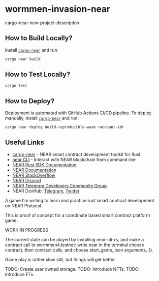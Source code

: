 # wormmen-invasion-near

cargo-near-new-project-description

## How to Build Locally?

Install [`cargo-near`](https://github.com/near/cargo-near) and run:

```bash
cargo near build
```

## How to Test Locally?

```bash
cargo test
```

## How to Deploy?

Deployment is automated with GitHub Actions CI/CD pipeline.
To deploy manually, install [`cargo-near`](https://github.com/near/cargo-near) and run:

```bash
cargo near deploy build-reproducible-wasm <account-id>
```

## Useful Links

- [cargo-near](https://github.com/near/cargo-near) - NEAR smart contract development toolkit for Rust
- [near CLI](https://near.cli.rs) - Interact with NEAR blockchain from command line
- [NEAR Rust SDK Documentation](https://docs.near.org/sdk/rust/introduction)
- [NEAR Documentation](https://docs.near.org)
- [NEAR StackOverflow](https://stackoverflow.com/questions/tagged/nearprotocol)
- [NEAR Discord](https://near.chat)
- [NEAR Telegram Developers Community Group](https://t.me/neardev)
- NEAR DevHub: [Telegram](https://t.me/neardevhub), [Twitter](https://twitter.com/neardevhub)

A game I'm writing to learn and practice rust smart contract development on NEAR Protocol.

This is proof of concept for a coordinate based smart contract platform game.

WORK IN PROGRESS

The current state can be played by installing near-cli-rs, and make a contract call to wormmen4.testnet: write near in the terminal choose contract, then contract calls, and choose start_game, json arguments, {}. 

Game play is rather slow still, but things will get better.

TODO: Create user owned storage. 
TODO: Introduce NFTs.
TODO: Introduce FTs.

